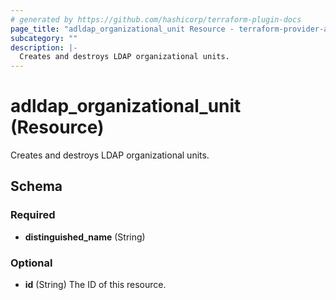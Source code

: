 ```yaml
---
# generated by https://github.com/hashicorp/terraform-plugin-docs
page_title: "adldap_organizational_unit Resource - terraform-provider-adldap"
subcategory: ""
description: |-
  Creates and destroys LDAP organizational units.
---
```


# adldap_organizational_unit (Resource)

Creates and destroys LDAP organizational units.



<!-- schema generated by tfplugindocs -->
## Schema

### Required

- **distinguished_name** (String)

### Optional

- **id** (String) The ID of this resource.



